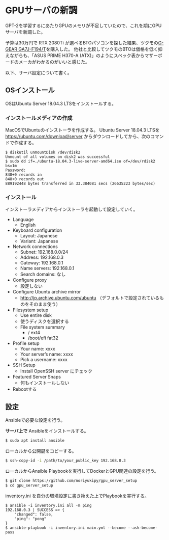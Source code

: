 # GPUサーバの新調

GPT-2を学習するにあたりGPUのメモリが不足していたので、これを期にGPUサーバを新調した。

予算は30万円で RTX 2080Ti が選べるBTOパソコンを探した結果、ツクモの[G-GEAR GA7J-F194/T](https://www.tsukumo.co.jp/bto/pc/game/2019/GA7J-F194T.html)を購入した。
他社と比較してツクモのBTOは価格を低く抑えながらも、「ASUS PRIME H370-A (ATX)」のようにスペック表からマザーボードのメーカがわかるのがいいと感じた。

以下、サーバ設定について書く。

## OSインストール

OSはUbuntu Server 18.04.3 LTSをインストールする。

### インストールメディアの作成

MacOSでUbuntuのインストーラを作成する。
Ubuntu Server 18.04.3 LTSを https://ubuntu.com/download/server からダウンロードしてから、次のコマンドで作成する。

```
$ diskutil unmountDisk /dev/disk2
Unmount of all volumes on disk2 was successful
$ sudo dd if=./ubuntu-18.04.3-live-server-amd64.iso of=/dev/rdisk2 bs=1m
Password:
848+0 records in
848+0 records out
889192448 bytes transferred in 33.384081 secs (26635223 bytes/sec)
```

### インストール

インストーラメディアからインストーラを起動して設定していく。

- Language
  - English
- Keyboard configuration
  - Layout: Japanese
  - Variant: Japanese
- Network connections
  - Subnet: 192.168.0.0/24
  - Address: 192.168.0.3
  - Gateway: 192.168.0.1
  - Name servers: 192.168.0.1
  - Search domains: なし
- Configure proxy
  - 設定しない
- Configure Ubuntu archive mirror
  - http://jp.archive.ubuntu.com/ubuntu （デフォルトで設定されているものをそのまま使う）
- Filesystem setup
  - Use entire disk
  - 使うディスクを選択する
  - File system summary
    - / ext4
    - /boot/efi fat32
- Profile setup
  - Your name: xxxx
  - Your server’s name: xxxx
  - Pick a username: xxxx
- SSH Setup
  - Install OpenSSH server にチェック
- Featured Server Snaps
  - 何もインストールしない
- Rebootする

## 設定

Ansibleで必要な設定を行う。

**サーバ上で** Ansibleをインストールする。

```sh
$ sudo apt install ansible
```

ローカルから公開鍵をコピーする。

```sh
$ ssh-copy-id -i /path/to/your_public_key 192.168.0.3
```

ローカルからAnsible Playbookを実行してDockerとGPU関連の設定を行う。

```sh
$ git clone https://github.com/noriyukipy/gpu_server_setup
$ cd gpu_server_setup
```

inventory.ini を自分の環境設定に書き換えた上でPlaybookを実行する。

```
$ ansible -i inventory.ini all -m ping
192.168.0.3 | SUCCESS => {
    "changed": false,
    "ping": "pong"
}
$ ansible-playbook -i inventory.ini main.yml --become --ask-become-pass
```
